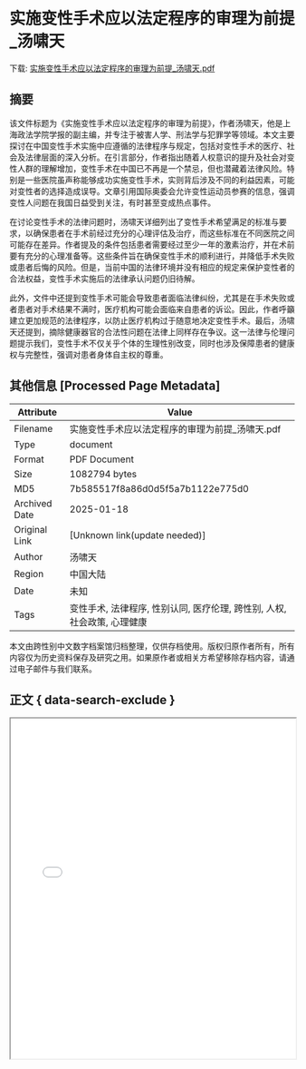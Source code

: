 # 实施变性手术应以法定程序的审理为前提_汤啸天

<!-- tcd_download_link -->
下载: [实施变性手术应以法定程序的审理为前提_汤啸天.pdf](实施变性手术应以法定程序的审理为前提_汤啸天.pdf)
<!-- tcd_download_link_end -->

## 摘要

<!-- tcd_abstract -->
该文件标题为《实施变性手术应以法定程序的审理为前提》，作者汤啸天，他是上海政法学院学报的副主编，并专注于被害人学、刑法学与犯罪学等领域。本文主要探讨在中国变性手术实施中应遵循的法律程序与规定，包括对变性手术的医疗、社会及法律层面的深入分析。在引言部分，作者指出随着人权意识的提升及社会对变性人群的理解增加，变性手术在中国已不再是一个禁忌，但也潜藏着法律风险。特别是一些医院虽声称能够成功实施变性手术，实则背后涉及不同的利益因素，可能对变性者的选择造成误导。文章引用国际奥委会允许变性运动员参赛的信息，强调变性人问题在我国日益受到关注，有时甚至变成热点事件。

在讨论变性手术的法律问题时，汤啸天详细列出了变性手术希望满足的标准与要求，以确保患者在手术前经过充分的心理评估及治疗，而这些标准在不同医院之间可能存在差异。作者提及的条件包括患者需要经过至少一年的激素治疗，并在术前要有充分的心理准备等。这些条件旨在确保变性手术的顺利进行，并降低手术失败或患者后悔的风险。但是，当前中国的法律环境并没有相应的规定来保护变性者的合法权益，变性手术实施后的法律承认问题仍旧待解。

此外，文件中还提到变性手术可能会导致患者面临法律纠纷，尤其是在手术失败或者患者对手术结果不满时，医疗机构可能会面临来自患者的诉讼。因此，作者呼籲建立更加规范的法律程序，以防止医疗机构过于随意地决定变性手术。最后，汤啸天还提到，摘除健康器官的合法性问题在法律上同样存在争议。这一法律与伦理问题提示我们，变性手术不仅关乎个体的生理性别改变，同时也涉及保障患者的健康权与完整性，强调对患者身体自主权的尊重。

<!-- tcd_abstract_end -->

## 其他信息 [Processed Page Metadata]

| Attribute       | Value                                  |
|-----------------|----------------------------------------|
| Filename        | 实施变性手术应以法定程序的审理为前提_汤啸天.pdf                             |
| Type            | document                                 |
| Format          | PDF Document                               |
| Size            | 1082794 bytes                           |
| MD5             | 7b585517f8a86d0d5f5a7b1122e775d0                                  |
| Archived Date   | 2025-01-18                             |
| Original Link   | [Unknown link(update needed)]                         |
| Author          | 汤啸天                               |
| Region          | 中国大陆                               |
| Date            | 未知                                 |
| Tags            | 变性手术, 法律程序, 性别认同, 医疗伦理, 跨性别, 人权, 社会政策, 心理健康                                 |

本文由跨性别中文数字档案馆归档整理，仅供存档使用。版权归原作者所有，所有内容仅为历史资料保存及研究之用。如果原作者或相关方希望移除存档内容，请通过电子邮件与我们联系。

## 正文 { data-search-exclude }

<!-- tcd_main_text -->
<iframe src="../实施变性手术应以法定程序的审理为前提_汤啸天.pdf" width="100%" height="600px">
    <p>无法显示PDF，请下载查看。</p>
</iframe>
<!-- tcd_main_text_end -->

